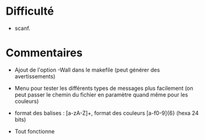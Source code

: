 # Difficulté
* scanf.

# Commentaires
* Ajout de l'option -Wall dans le makefile (peut générer des avertissements)
* Menu pour tester les différents types de messages plus facilement (on peut passer le chemin du fichier en paramètre quand même pour les couleurs)
* format des balises : [a-zA-Z]+, format des couleurs [a-f0-9]{6} (hexa 24 bits)

* Tout fonctionne

